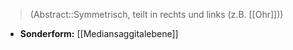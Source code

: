 ---
---
> (Abstract::Symmetrisch, teilt in rechts und links (z.B. [[Ohr]]))
- **Sonderform:** [[Mediansaggitalebene]]